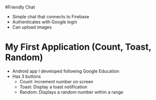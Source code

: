 #Friendly Chat
* Simple chat that connects to Firebase
* Authenticates with Google login
* Can upload images

# My First Application (Count, Toast, Random)
* Android app I developed following Google Education
* Has 3 buttons
  * Count: Increment number on screen
  * Toast: Display a toast notification
  * Random: Displays a random number within a range
